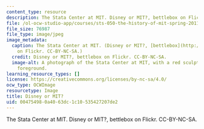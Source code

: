 ```yaml
---
content_type: resource
description: The Stata Center at MIT. Disney or MIT?, bettlebox on Flickr. CC-BY-NC-SA.
file: /ol-ocw-studio-app/courses/sts-050-the-history-of-mit-spring-2011/004754980a4063dc1c10535427207de2_sts-050s11.jpg
file_size: 76987
file_type: image/jpeg
image_metadata:
  caption: The Stata Center at MIT. (Disney or MIT?, [bettlebox](http://www.flickr.com/photos/timony/108554696/)
    on Flickr. CC-BY-NC-SA.)
  credit: Disney or MIT?, bettlebox on Flickr. CC-BY-NC-SA.
  image-alt: A photograph of the Stata Center at MIT, with a red sculpture in the
    foreground.
learning_resource_types: []
license: https://creativecommons.org/licenses/by-nc-sa/4.0/
ocw_type: OCWImage
resourcetype: Image
title: Disney or MIT?
uid: 00475498-0a40-63dc-1c10-535427207de2
---
```

The Stata Center at MIT. Disney or MIT?, bettlebox on Flickr. CC-BY-NC-SA.